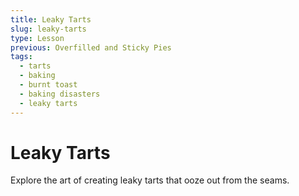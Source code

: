 ```yaml
---
title: Leaky Tarts
slug: leaky-tarts
type: Lesson
previous: Overfilled and Sticky Pies
tags:
  - tarts
  - baking
  - burnt toast
  - baking disasters
  - leaky tarts
---
```


# Leaky Tarts

Explore the art of creating leaky tarts that ooze out from the seams.

